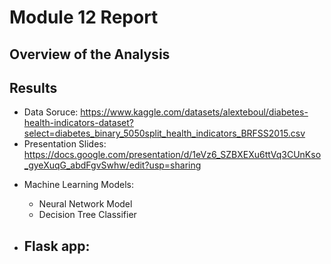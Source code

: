 # Module 12 Report

## Overview of the Analysis



## Results

- Data Soruce: https://www.kaggle.com/datasets/alexteboul/diabetes-health-indicators-dataset?select=diabetes_binary_5050split_health_indicators_BRFSS2015.csv
- Presentation Slides: https://docs.google.com/presentation/d/1eVz6_SZBXEXu6ttVq3CUnKso_gyeXuqG_abdFgvSwhw/edit?usp=sharing


* Machine Learning Models:
  - Neural Network Model
  - Decision Tree Classifier


* Flask app:
  -

